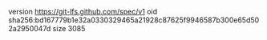 version https://git-lfs.github.com/spec/v1
oid sha256:bd167779b1e32a0330329465a21928c87625f9946587b300e65d502a2950047d
size 3085
